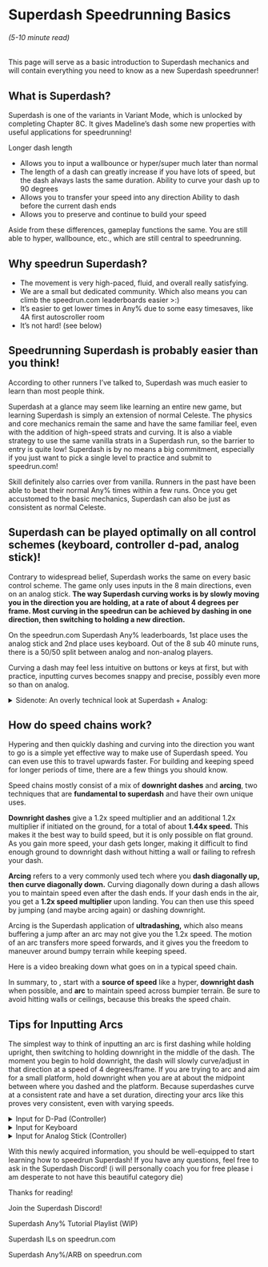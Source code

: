 # Superdash Speedrunning Basics
###### (5-10 minute read)

This page will serve as a basic introduction to Superdash mechanics and will contain everything you need to know as a new Superdash speedrunner!

## What is Superdash?
Superdash is one of the variants in Variant Mode, which is unlocked by completing Chapter 8C. 
It gives Madeline’s dash some new properties with useful applications for speedrunning!

Longer dash length
- Allows you to input a wallbounce or hyper/super much later than normal
- The length of a dash can greatly increase if you have lots of speed, but the dash always lasts the same duration.
Ability to curve your dash up to 90 degrees
- Allows you to transfer your speed into any direction
Ability to dash before the current dash ends
- Allows you to preserve and continue to build your speed

Aside from these differences, gameplay functions the same. You are still able to hyper, wallbounce, etc., which are still central to speedrunning.

## Why speedrun Superdash?
- The movement is very high-paced, fluid, and overall really satisfying.
- We are a small but dedicated community. Which also means you can climb the speedrun.com leaderboards easier >:)
- It’s easier to get lower times in Any% due to some easy timesaves, like 4A first autoscroller room
- It’s not hard! (see below)

## Speedrunning Superdash is probably easier than you think!

According to other runners I’ve talked to, Superdash was much easier to learn than most people think.

Superdash at a glance may seem like learning an entire new game, but learning Superdash is simply an extension of normal Celeste. The physics and core mechanics remain the same and have the same familiar feel, even with the addition of high-speed strats and curving. It is also a viable strategy to use the same vanilla strats in a Superdash run, so the barrier to entry is quite low! Superdash is by no means a big commitment, especially if you just want to pick a single level to practice and submit to speedrun.com!

Skill definitely also carries over from vanilla. Runners in the past have been able to beat their normal Any% times within a few runs. Once you get accustomed to the basic mechanics, Superdash can also be just as consistent as normal Celeste.

## Superdash can be played optimally on all control schemes (keyboard, controller d-pad, analog stick)!

Contrary to widespread belief, Superdash works the same on every basic control scheme. The game only uses inputs in the 8 main directions, even on an analog stick. **The way Superdash curving works is by slowly moving you in the direction you are holding, at a rate of about 4 degrees per frame. Most curving in the speedrun can be achieved by dashing in one direction, then switching to holding a new direction.**

On the speedrun.com Superdash Any% leaderboards, 1st place uses the analog stick and 2nd place uses keyboard. Out of the 8 sub 40 minute runs, there is a 50/50 split between analog and non-analog players. 

Curving a dash may feel less intuitive on buttons or keys at first, but with practice, inputting curves becomes snappy and precise, possibly even more so than on analog.

<details>
<summary>Sidenote: An overly technical look at Superdash + Analog:</summary>
  
The only use of analog movement (besides feathers of course) in Superdash TASes is to do a reverse ultrahop 1 frame faster than normal. This is done by curving a left dash downward with a down input that is angled slightly right of directly downwards. This allows you to then curve right (because it is now within ~90 degrees of difference) while reversing the hyper, maintaining the ultrahop boost. By the way, reverse ultrahops are not even humanly viable. Analog is clearly broken for Superdash guys!!!

Here is the original explanation of how analog is used in TASing.

Basically, although the game converts analog directions to digital ones for movement, it checks for some properties of the dash separately in their original analog form. This is also the reason why the analog stick was capable of easy upwards demodashes before Update 1.4.0.0 introduced an in-game demo button, which now allows all control schemes to input easy upwards demodashes.
</details>

## How do speed chains work?
Hypering and then quickly dashing and curving into the direction you want to go is a simple yet effective way to make use of Superdash speed. You can even use this to travel upwards faster.  For building and keeping speed for longer periods of time, there are a few things you should know.

Speed chains mostly consist of a mix of **downright dashes** and **arcing**, two techniques that are **fundamental to superdash** and have their own unique uses.

**Downright dashes** give a 1.2x speed multiplier and an additional 1.2x multiplier if initiated on the ground, for a total of about **1.44x speed.** This makes it the best way to build speed, but it is only possible on flat ground. As you gain more speed, your dash gets longer, making it difficult to find enough ground to downright dash without hitting a wall or failing to refresh your dash.

**Arcing** refers to a very commonly used tech where you **dash diagonally up, then curve diagonally down.** Curving diagonally down during a dash allows you to maintain speed even after the dash ends. If your dash ends in the air, you get a **1.2x speed multiplier** upon landing. You can then use this speed by jumping (and maybe arcing again) or dashing downright. 

Arcing is the Superdash application of **ultradashing,** which also means buffering a jump after an arc may not give you the 1.2x speed. The motion of an arc transfers more speed forwards, and it gives you the freedom to maneuver around bumpy terrain while keeping speed. 

Here is a video breaking down what goes on in a typical speed chain.

In summary, to , start with a **source of speed** like a hyper, **downright dash** when possible, and **arc** to maintain speed across bumpier terrain. Be sure to avoid hitting walls or ceilings, because this breaks the speed chain.

## Tips for Inputting Arcs
The simplest way to think of inputting an arc is first dashing while holding upright, then switching to holding downright in the middle of the dash. The moment you begin to hold downright, the dash will slowly curve/adjust in that direction at a speed of 4 degrees/frame. If you are trying to arc and aim for a small platform, hold downright when you are at about the midpoint between where you dashed and the platform. Because superdashes curve at a consistent rate and have a set duration, directing your arcs like this proves very consistent, even with varying speeds.

<details>
<summary>Input for D-Pad (Controller)</summary>
Hold upright, let go of up while continuing to hold right, then roll the thumb downward to hit down as well
</details>

<details>
<summary>Input for Keyboard</summary>
Hold upright, continue to hold right, and move the middle finger from up to down.
</details>

<details>
<summary>Input for Analog Stick (Controller)</summary>
Perform a quick quarter-circle motion from upright to downright. Superdashes do not use analog angles, so there is no need to move the stick gradually.
</details>




With this newly acquired information, you should be well-equipped to start learning how to speedrun Superdash! If you have any questions, feel free to ask in the Superdash Discord! 
(i will personally coach you for free please i am desperate to not have this beautiful category die)

Thanks for reading!

Join the Superdash Discord!

Superdash Any% Tutorial Playlist (WIP)

Superdash ILs on speedrun.com

Superdash Any%/ARB on speedrun.com





